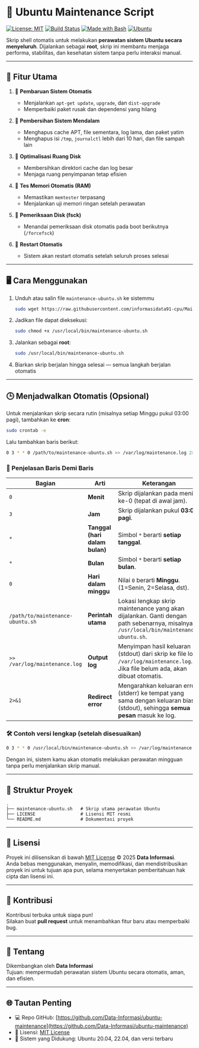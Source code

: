 # 🧰 Ubuntu Maintenance Script

[![License: MIT](https://img.shields.io/badge/License-MIT-blue.svg)](LICENSE)
[![Build Status](https://img.shields.io/badge/Status-Stable-success.svg)](https://github.com/Data-Informasi/ubuntu-maintenance)
[![Made with Bash](https://img.shields.io/badge/Made%20with-Bash-1f425f.svg)](https://www.gnu.org/software/bash/)
[![Ubuntu](https://img.shields.io/badge/Tested%20on-Ubuntu%2020.04%2B-orange.svg)](https://ubuntu.com/)

Skrip shell otomatis untuk melakukan **perawatan sistem Ubuntu secara menyeluruh**.  Dijalankan sebagai **root**, skrip ini membantu menjaga performa, stabilitas, dan kesehatan sistem tanpa perlu interaksi manual.

---

## 🚀 Fitur Utama

1. 🔧 **Pembaruan Sistem Otomatis**  
   - Menjalankan `apt-get update`, `upgrade`, dan `dist-upgrade`  
   - Memperbaiki paket rusak dan dependensi yang hilang  

2. 🧹 **Pembersihan Sistem Mendalam**  
   - Menghapus cache APT, file sementara, log lama, dan paket yatim  
   - Menghapus isi `/tmp`, `journalctl` lebih dari 10 hari, dan file sampah lain  

3. 💾 **Optimalisasi Ruang Disk**  
   - Membersihkan direktori cache dan log besar  
   - Menjaga ruang penyimpanan tetap efisien  

4. 🧠 **Tes Memori Otomatis (RAM)**  
   - Memastikan `memtester` terpasang  
   - Menjalankan uji memori ringan setelah perawatan  

5. 🧱 **Pemeriksaan Disk (fsck)**  
   - Menandai pemeriksaan disk otomatis pada boot berikutnya (`/forcefsck`)  

6. 🔁 **Restart Otomatis**  
   - Sistem akan restart otomatis setelah seluruh proses selesai  

---

## 🖥️ Cara Menggunakan

1. Unduh atau salin file `maintenance-ubuntu.sh` ke sistemmu
   ```bash
   sudo wget https://raw.githubusercontent.com/informasidata91-cpu/Maintenance-Ubuntu/main/maintenance-ubuntu.sh -O /usr/local/bin/maintenance-ubuntu.sh
2. Jadikan file dapat dieksekusi:
   ```bash
   sudo chmod +x /usr/local/bin/maintenance-ubuntu.sh
   ```
3. Jalankan sebagai **root**:
   ```bash
   sudo /usr/local/bin/maintenance-ubuntu.sh
   ```
4. Biarkan skrip berjalan hingga selesai — semua langkah berjalan otomatis  

---

## 🕒 Menjadwalkan Otomatis (Opsional)

Untuk menjalankan skrip secara rutin (misalnya setiap Minggu pukul 03:00 pagi), tambahkan ke **cron**:

```bash
sudo crontab -e
```

Lalu tambahkan baris berikut:
```bash
0 3 * * 0 /path/to/maintenance-ubuntu.sh >> /var/log/maintenance.log 2>&1
```
### 🧩 Penjelasan Baris Demi Baris  

| Bagian                           | Arti                           | Keterangan                                                                                                                            |
| -------------------------------- | ------------------------------ | ------------------------------------------------------------------------------------------------------------------------------------- |
| `0`                              | **Menit**                      | Skrip dijalankan pada menit ke-0 (tepat di awal jam).                                                                                 |
| `3`                              | **Jam**                        | Skrip dijalankan pukul **03:00 pagi**.                                                                                                |
| `*`                              | **Tanggal (hari dalam bulan)** | Simbol `*` berarti **setiap tanggal**.                                                                                                |
| `*`                              | **Bulan**                      | Simbol `*` berarti **setiap bulan**.                                                                                                  |
| `0`                              | **Hari dalam minggu**          | Nilai `0` berarti **Minggu**. (1=Senin, 2=Selasa, dst).                                                                               |
| `/path/to/maintenance-ubuntu.sh` | **Perintah utama**             | Lokasi lengkap skrip maintenance yang akan dijalankan. Ganti dengan path sebenarnya, misalnya `/usr/local/bin/maintenance-ubuntu.sh`. |
| `>> /var/log/maintenance.log`    | **Output log**                 | Menyimpan hasil keluaran (stdout) dari skrip ke file log `/var/log/maintenance.log`. Jika file belum ada, akan dibuat otomatis.       |
| `2>&1`                           | **Redirect error**             | Mengarahkan keluaran error (stderr) ke tempat yang sama dengan keluaran biasa (stdout), sehingga **semua pesan** masuk ke log.        |  

### 🛠️ Contoh versi lengkap (setelah disesuaikan)
```bash
0 3 * * 0 /usr/local/bin/maintenance-ubuntu.sh >> /var/log/maintenance.log 2>&1
```  
Dengan ini, sistem kamu akan otomatis melakukan perawatan mingguan tanpa perlu menjalankan skrip manual.  

---

## 📂 Struktur Proyek

```
.
├── maintenance-ubuntu.sh   # Skrip utama perawatan Ubuntu
├── LICENSE                 # Lisensi MIT resmi
└── README.md               # Dokumentasi proyek
```

---

## 🧾 Lisensi

Proyek ini dilisensikan di bawah [MIT License](LICENSE) © 2025 **Data Informasi**.  
Anda bebas menggunakan, menyalin, memodifikasi, dan mendistribusikan proyek ini untuk tujuan apa pun, selama menyertakan pemberitahuan hak cipta dan lisensi ini.

---

## 🤝 Kontribusi

Kontribusi terbuka untuk siapa pun!  
Silakan buat **pull request** untuk menambahkan fitur baru atau memperbaiki bug.

---

## 🧩 Tentang

Dikembangkan oleh **Data Informasi**  
Tujuan: mempermudah perawatan sistem Ubuntu secara otomatis, aman, dan efisien.

---

## 🌐 Tautan Penting

- 💻 Repo GitHub: [https://github.com/Data-Informasi/ubuntu-maintenance](https://github.com/Data-Informasi/ubuntu-maintenance)
- 📄 Lisensi: [MIT License](LICENSE)
- 🐧 Sistem yang Didukung: Ubuntu 20.04, 22.04, dan versi terbaru
